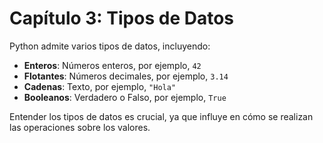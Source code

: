 # Capítulo 3: Tipos de Datos

Python admite varios tipos de datos, incluyendo:

- **Enteros**: Números enteros, por ejemplo, `42`
- **Flotantes**: Números decimales, por ejemplo, `3.14`
- **Cadenas**: Texto, por ejemplo, `"Hola"`
- **Booleanos**: Verdadero o Falso, por ejemplo, `True`

Entender los tipos de datos es crucial, ya que influye en cómo se realizan las operaciones sobre los valores.
